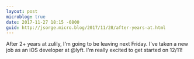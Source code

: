 ```yaml
---
layout: post
microblog: true
date: 2017-11-27 18:15 -0800
guid: http://jsorge.micro.blog/2017/11/28/after-years-at.html
---
```

After 2+ years at zulily, I'm going to be leaving next Friday. I've taken a new job as an iOS developer at @lyft. I'm really excited to get started on 12/11!
